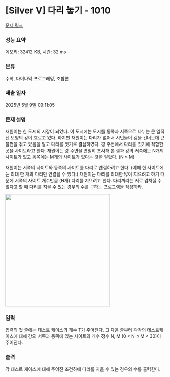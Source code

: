 # [Silver V] 다리 놓기 - 1010 

[문제 링크](https://www.acmicpc.net/problem/1010) 

### 성능 요약

메모리: 32412 KB, 시간: 32 ms

### 분류

수학, 다이나믹 프로그래밍, 조합론

### 제출 일자

2025년 5월 9일 09:11:05

### 문제 설명

<p>재원이는 한 도시의 시장이 되었다. 이 도시에는 도시를 동쪽과 서쪽으로 나누는 큰 일직선 모양의 강이 흐르고 있다. 하지만 재원이는 다리가 없어서 시민들이 강을 건너는데 큰 불편을 겪고 있음을 알고 다리를 짓기로 결심하였다. 강 주변에서 다리를 짓기에 적합한 곳을 사이트라고 한다. 재원이는 강 주변을 면밀히 조사해 본 결과 강의 서쪽에는 N개의 사이트가 있고 동쪽에는 M개의 사이트가 있다는 것을 알았다. (N ≤ M)</p>

<p>재원이는 서쪽의 사이트와 동쪽의 사이트를 다리로 연결하려고 한다. (이때 한 사이트에는 최대 한 개의 다리만 연결될 수 있다.) 재원이는 다리를 최대한 많이 지으려고 하기 때문에 서쪽의 사이트 개수만큼 (N개) 다리를 지으려고 한다. 다리끼리는 서로 겹쳐질 수 없다고 할 때 다리를 지을 수 있는 경우의 수를 구하는 프로그램을 작성하라.</p>

<p><img alt="" src="https://www.acmicpc.net/upload/201003/pic1.JPG" style="height:353px; width:329px"></p>

### 입력 

 <p>입력의 첫 줄에는 테스트 케이스의 개수 T가 주어진다. 그 다음 줄부터 각각의 테스트케이스에 대해 강의 서쪽과 동쪽에 있는 사이트의 개수 정수 N, M (0 < N ≤ M < 30)이 주어진다.</p>

### 출력 

 <p>각 테스트 케이스에 대해 주어진 조건하에 다리를 지을 수 있는 경우의 수를 출력한다.</p>


